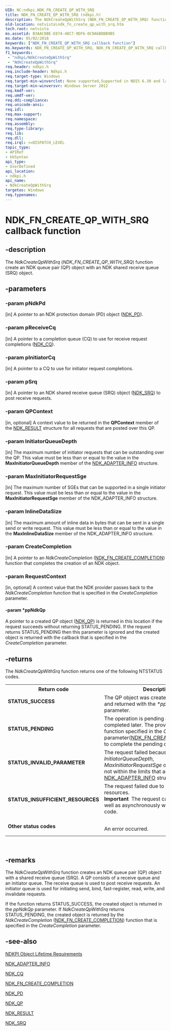 ```yaml
---
UID: NC:ndkpi.NDK_FN_CREATE_QP_WITH_SRQ
title: NDK_FN_CREATE_QP_WITH_SRQ (ndkpi.h)
description: The NdkCreateQpWithSrq (NDK_FN_CREATE_QP_WITH_SRQ) function create an NDK queue pair (QP) object with an NDK shared receive queue (SRQ) object.
old-location: netvista\ndk_fn_create_qp_with_srq.htm
tech.root: netvista
ms.assetid: B3AAC8BE-E874-48C7-9DF6-0C9A6BDBB9B5
ms.date: 05/02/2018
keywords: ["NDK_FN_CREATE_QP_WITH_SRQ callback function"]
ms.keywords: NDK_FN_CREATE_QP_WITH_SRQ, NDK_FN_CREATE_QP_WITH_SRQ callback, NdkCreateQpWithSrq, NdkCreateQpWithSrq callback function [Network Drivers Starting with Windows Vista], ndkpi/NdkCreateQpWithSrq, netvista.ndk_fn_create_qp_with_srq
f1_keywords:
 - "ndkpi/NdkCreateQpWithSrq"
 - "NdkCreateQpWithSrq"
req.header: ndkpi.h
req.include-header: Ndkpi.h
req.target-type: Windows
req.target-min-winverclnt: None supported,Supported in NDIS 6.30 and later.
req.target-min-winversvr: Windows Server 2012
req.kmdf-ver: 
req.umdf-ver: 
req.ddi-compliance: 
req.unicode-ansi: 
req.idl: 
req.max-support: 
req.namespace: 
req.assembly: 
req.type-library: 
req.lib: 
req.dll: 
req.irql: <=DISPATCH_LEVEL
topic_type:
- APIRef
- kbSyntax
api_type:
- UserDefined
api_location:
- ndkpi.h
api_name:
- NdkCreateQpWithSrq
targetos: Windows
req.typenames: 
---
```


# NDK_FN_CREATE_QP_WITH_SRQ callback function


## -description


The <i>NdkCreateQpWithSrq</i> (<i>NDK_FN_CREATE_QP_WITH_SRQ</i>) function create an NDK queue pair (QP) object with an NDK shared receive queue (SRQ) object.


## -parameters




### -param pNdkPd 
[in]
A pointer to an NDK protection domain (PD) object (<a href="https://docs.microsoft.com/windows-hardware/drivers/ddi/ndkpi/ns-ndkpi-_ndk_pd">NDK_PD</a>).


### -param pReceiveCq 
[in]
A pointer to a completion queue (CQ) to use for receive request completions (<a href="https://docs.microsoft.com/windows-hardware/drivers/ddi/ndkpi/ns-ndkpi-_ndk_cq">NDK_CQ</a>).


### -param pInitiatorCq 
[in]
A pointer to a CQ to use for initiator request completions.


### -param pSrq 
[in]
A pointer to an NDK shared receive queue (SRQ) object (<a href="https://docs.microsoft.com/windows-hardware/drivers/ddi/ndkpi/ns-ndkpi-_ndk_srq">NDK_SRQ</a>) to post receive requests.


### -param QPContext 
[in, optional]
A context value to be returned in the <b>QPContext</b> member of the  <a href="https://docs.microsoft.com/windows-hardware/drivers/ddi/ndkpi/ns-ndkpi-_ndk_result">NDK_RESULT</a> structure for all requests that are posted over this QP.


### -param InitiatorQueueDepth 
[in]
The maximum number of initiator requests that can be outstanding over the QP. This value must be less than or equal to the value in the  <b>MaxInitiatorQueueDepth</b> member of the  <a href="https://docs.microsoft.com/windows/desktop/api/ndkinfo/ns-ndkinfo-_ndk_adapter_info">NDK_ADAPTER_INFO</a> structure.


### -param MaxInitiatorRequestSge 
[in]
The maximum number of SGEs that can be supported in a single initiator request. This value must be less than or equal to the value in the  <b>MaxInitiatorRequestSge</b> member of the  NDK_ADAPTER_INFO structure.


### -param InlineDataSize 
[in]
The maximum amount of inline data in bytes that can be sent in a single send or write request. This value must be less than or equal to the value in the  <b>MaxInlineDataSize</b> member of the  NDK_ADAPTER_INFO structure.


### -param CreateCompletion 
[in]
A pointer to an <i>NdkCreateCompletion</i> (<a href="https://docs.microsoft.com/windows-hardware/drivers/ddi/ndkpi/nc-ndkpi-ndk_fn_create_completion">NDK_FN_CREATE_COMPLETION</a>) function that completes the creation of an NDK object.


### -param RequestContext 
[in, optional]
A context value that the NDK provider passes back to the <i>NdkCreateCompletion</i> function that is specified in the <i>CreateCompletion</i> parameter.


#### -param *ppNdkQp

A pointer to a created QP object (<a href="https://docs.microsoft.com/windows-hardware/drivers/ddi/ndkpi/ns-ndkpi-_ndk_qp">NDK_QP</a>) is returned in this location if the request succeeds without returning STATUS_PENDING. If the request returns STATUS_PENDING then this parameter is ignored and the created object is returned with the callback that is specified in the  <i>CreateCompletion</i> parameter.


## -returns



The 
     <i>NdkCreateQpWithSrq</i> function returns one of the following NTSTATUS codes.

<table>
<tr>
<th>Return code</th>
<th>Description</th>
</tr>
<tr>
<td width="40%">
<dl>
<dt><b>STATUS_SUCCESS</b></dt>
</dl>
</td>
<td width="60%">
The QP object was created successfully and returned with the <i>*ppNdkQp</i> parameter.

</td>
</tr>
<tr>
<td width="40%">
<dl>
<dt><b>STATUS_PENDING</b></dt>
</dl>
</td>
<td width="60%">
 The operation is pending and will be completed later. The provider will call the function specified in the <i>CreateCompletion</i> parameter(<a href="https://docs.microsoft.com/windows-hardware/drivers/ddi/ndkpi/nc-ndkpi-ndk_fn_create_completion">NDK_FN_CREATE_COMPLETION</a>) to complete the pending operation.
 

</td>
</tr>
<tr>
<td width="40%">
<dl>
<dt><b>STATUS_INVALID_PARAMETER</b></dt>
</dl>
</td>
<td width="60%">
The request failed because the requested <i>InitiatorQueueDepth</i>,  <i>MaxInitiatorRequestSge</i> or <i>InlineDataSize</i> is not within the limits that are specified in the  <a href="https://docs.microsoft.com/windows/desktop/api/ndkinfo/ns-ndkinfo-_ndk_adapter_info">NDK_ADAPTER_INFO</a> structure.

</td>
</tr>
<tr>
<td width="40%">
<dl>
<dt><b>STATUS_INSUFFICIENT_RESOURCES</b></dt>
</dl>
</td>
<td width="60%">
The request failed due to insufficient resources. 

<div class="alert"><b>Important</b>  The request can fail inline as well as asynchronously with this status code.</div>
<div> </div>
</td>
</tr>
<tr>
<td width="40%">
<dl>
<dt><b>Other status codes</b></dt>
</dl>
</td>
<td width="60%">
An error occurred. 

</td>
</tr>
</table>
 




## -remarks



The <i>NdkCreateQpWithSrq</i> function creates an   NDK queue pair (QP) object with a shared receive queue (SRQ).  A QP consists of a receive queue and an initiator queue. The receive queue is used to  post receive requests. An initiator queue is used for initiating send, bind, fast-register, read, write, and invalidate requests.

If the function returns STATUS_SUCCESS, the created object is returned in the <i>ppNdkQp</i> parameter. If <i>NdkCreateQpWithSrq</i> returns STATUS_PENDING, the created object is returned by the <i>NdkCreateCompletion</i> (<a href="https://docs.microsoft.com/windows-hardware/drivers/ddi/ndkpi/nc-ndkpi-ndk_fn_create_completion">NDK_FN_CREATE_COMPLETION</a>) function that is specified in the <i>CreateCompletion</i> parameter.




## -see-also




<a href="https://docs.microsoft.com/windows-hardware/drivers/network/ndkpi-object-lifetime-requirements">NDKPI Object Lifetime Requirements</a>



<a href="https://docs.microsoft.com/windows/desktop/api/ndkinfo/ns-ndkinfo-_ndk_adapter_info">NDK_ADAPTER_INFO</a>



<a href="https://docs.microsoft.com/windows-hardware/drivers/ddi/ndkpi/ns-ndkpi-_ndk_cq">NDK_CQ</a>



<a href="https://docs.microsoft.com/windows-hardware/drivers/ddi/ndkpi/nc-ndkpi-ndk_fn_create_completion">NDK_FN_CREATE_COMPLETION</a>



<a href="https://docs.microsoft.com/windows-hardware/drivers/ddi/ndkpi/ns-ndkpi-_ndk_pd">NDK_PD</a>



<a href="https://docs.microsoft.com/windows-hardware/drivers/ddi/ndkpi/ns-ndkpi-_ndk_qp">NDK_QP</a>



<a href="https://docs.microsoft.com/windows-hardware/drivers/ddi/ndkpi/ns-ndkpi-_ndk_result">NDK_RESULT</a>



<a href="https://docs.microsoft.com/windows-hardware/drivers/ddi/ndkpi/ns-ndkpi-_ndk_srq">NDK_SRQ</a>
 

 

